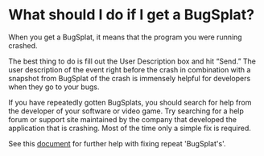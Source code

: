 # What should I do if I get a BugSplat?

When you get a BugSplat, it means that the program you were running crashed.

The best thing to do is fill out the User Description box and hit “Send.” The user description of the event right before the crash in combination with a snapshot from BugSplat of the crash is immensely helpful for developers when they go to your bugs.

If you have repeatedly gotten BugSplats, you should search for help from the developer of your software or video game. Try searching for a help forum or support site maintained by the company that developed the application that is crashing. Most of the time only a simple fix is required.

See this [document](broken-reference) for further help with fixing repeat 'BugSplat's'.

